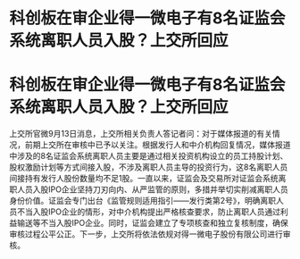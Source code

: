 # 科创板在审企业得一微电子有8名证监会系统离职人员入股？上交所回应

# 科创板在审企业得一微电子有8名证监会系统离职人员入股？上交所回应

上交所官微9月13日消息，上交所相关负责人答记者问：对于媒体报道的有关情况，前期上交所在审核中已予以关注。根据发行人和中介机构回复情况，媒体报道中涉及的8名证监会系统离职人员主要是通过相关投资机构设立的员工持股计划、股权激励计划等方式间接入股，不涉及离职人员主导的投资行为，这8名离职人员间接持有发行人股份数量均不足1股。一直以来，证监会及交易所对证监会系统离职人员入股IPO企业坚持刀刃向内、从严监管的原则，多措并举切实削减离职人员身份价值。证监会专门出台《监管规则适用指引——发行类第2号》，明确离职人员不当入股IPO企业的情形，对中介机构提出严格核查要求，防止离职人员通过利益输送等不当入股IPO企业。同时，证监会建立了专项核查和独立复核制度，确保审核过程公平公正。下一步，上交所将依法依规对得一微电子股份有限公司进行审核。

